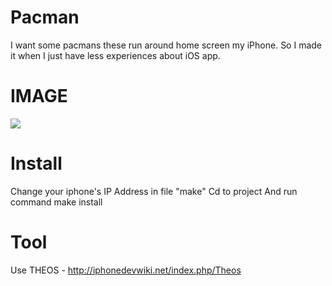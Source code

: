 # Pacman

I want some pacmans these run around home screen my iPhone. So I made it when I just have less experiences about iOS app. 

# IMAGE
<img src="https://pbs.twimg.com/media/COMTqA2UAAU9c8n.jpg" >

# Install
Change your iphone's IP Address in file "make"
Cd to project
And run command make install

# Tool
Use THEOS - http://iphonedevwiki.net/index.php/Theos
